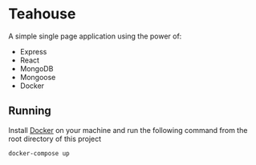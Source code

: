 # Teahouse

A simple single page application using the power of:

* Express
* React
* MongoDB
* Mongoose
* Docker

## Running

Install [Docker](https://www.docker.com/get-started) on your machine and run the following command from the root directory of this project

`docker-compose up`
